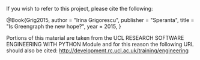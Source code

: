 If you wish to refer to this project, please cite the following:

@Book{Grig2015,
 author    = "Irina Grigorescu",
 publisher = "Speranta",
 title     = "Is Greengraph the new hope?",
 year      =  2015,
}

Portions of this material are taken from the 
UCL RESEARCH SOFTWARE ENGINEERING WITH PYTHON Module and for this reason
the following URL should also be cited:
http://development.rc.ucl.ac.uk/training/engineering

